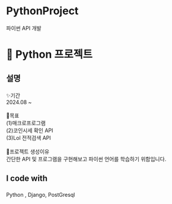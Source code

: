 # PythonProject
파이썬 API 개발

<h1 align="left">👋 Python 프로젝트</h1>

<h2 align="left">설명</h2>

###

<p align="left">✨기간<br>2024.08 ~ <br><br>🎯목표<br>(1)매크로프로그램 <br>(2)코인시세 확인 API<br>(3)Lol 전적검색 API <br><br>🎲프로젝트 생성이유<br>간단한 API 및 프로그램을 구현해보고 파이썬 언어를 학습하기 위함입니다.  </p>

###

<h2 align="left">I code with</h2>

###
<div align="left">
 <p>Python , Django, PostGresql</p>

###

##


